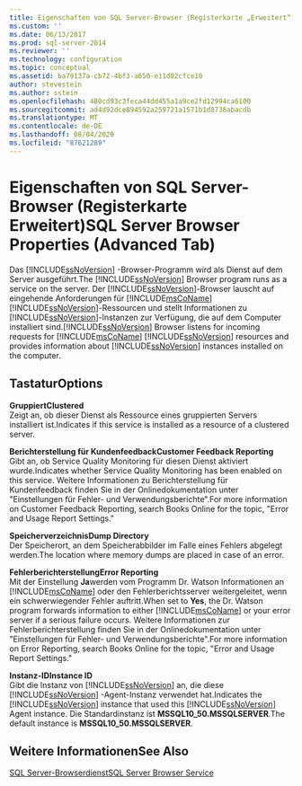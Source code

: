 ```yaml
---
title: Eigenschaften von SQL Server-Browser (Registerkarte „Erweitert“) | Microsoft-Dokumentation
ms.custom: ''
ms.date: 06/13/2017
ms.prod: sql-server-2014
ms.reviewer: ''
ms.technology: configuration
ms.topic: conceptual
ms.assetid: ba79137a-cb72-4bf3-a650-e11d02cfce10
author: stevestein
ms.author: sstein
ms.openlocfilehash: 480cd93c3feca44dd455a1a9ce2fd12994ca6100
ms.sourcegitcommit: ad4d92dce894592a259721a1571b1d8736abacdb
ms.translationtype: MT
ms.contentlocale: de-DE
ms.lasthandoff: 08/04/2020
ms.locfileid: "87621289"
---
```

# <a name="sql-server-browser-properties-advanced-tab"></a><span data-ttu-id="fe4e0-102">Eigenschaften von SQL Server-Browser (Registerkarte Erweitert)</span><span class="sxs-lookup"><span data-stu-id="fe4e0-102">SQL Server Browser Properties (Advanced Tab)</span></span>
  <span data-ttu-id="fe4e0-103">Das [!INCLUDE[ssNoVersion](../../includes/ssnoversion-md.md)] -Browser-Programm wird als Dienst auf dem Server ausgeführt.</span><span class="sxs-lookup"><span data-stu-id="fe4e0-103">The [!INCLUDE[ssNoVersion](../../includes/ssnoversion-md.md)] Browser program runs as a service on the server.</span></span> <span data-ttu-id="fe4e0-104">Der [!INCLUDE[ssNoVersion](../../includes/ssnoversion-md.md)]-Browser lauscht auf eingehende Anforderungen für [!INCLUDE[msCoName](../../includes/msconame-md.md)] [!INCLUDE[ssNoVersion](../../includes/ssnoversion-md.md)]-Ressourcen und stellt Informationen zu [!INCLUDE[ssNoVersion](../../includes/ssnoversion-md.md)]-Instanzen zur Verfügung, die auf dem Computer installiert sind.</span><span class="sxs-lookup"><span data-stu-id="fe4e0-104">[!INCLUDE[ssNoVersion](../../includes/ssnoversion-md.md)] Browser listens for incoming requests for [!INCLUDE[msCoName](../../includes/msconame-md.md)] [!INCLUDE[ssNoVersion](../../includes/ssnoversion-md.md)] resources and provides information about [!INCLUDE[ssNoVersion](../../includes/ssnoversion-md.md)] instances installed on the computer.</span></span>  
  
## <a name="options"></a><span data-ttu-id="fe4e0-105">Tastatur</span><span class="sxs-lookup"><span data-stu-id="fe4e0-105">Options</span></span>  
 <span data-ttu-id="fe4e0-106">**Gruppiert**</span><span class="sxs-lookup"><span data-stu-id="fe4e0-106">**Clustered**</span></span>  
 <span data-ttu-id="fe4e0-107">Zeigt an, ob dieser Dienst als Ressource eines gruppierten Servers installiert ist.</span><span class="sxs-lookup"><span data-stu-id="fe4e0-107">Indicates if this service is installed as a resource of a clustered server.</span></span>  
  
 <span data-ttu-id="fe4e0-108">**Berichterstellung für Kundenfeedback**</span><span class="sxs-lookup"><span data-stu-id="fe4e0-108">**Customer Feedback Reporting**</span></span>  
 <span data-ttu-id="fe4e0-109">Gibt an, ob Service Quality Monitoring für diesen Dienst aktiviert wurde.</span><span class="sxs-lookup"><span data-stu-id="fe4e0-109">Indicates whether Service Quality Monitoring has been enabled on this service.</span></span> <span data-ttu-id="fe4e0-110">Weitere Informationen zu Berichterstellung für Kundenfeedback finden Sie in der Onlinedokumentation unter "Einstellungen für Fehler- und Verwendungsberichte".</span><span class="sxs-lookup"><span data-stu-id="fe4e0-110">For more information on Customer Feedback Reporting, search Books Online for the topic, "Error and Usage Report Settings."</span></span>  
  
 <span data-ttu-id="fe4e0-111">**Speicherverzeichnis**</span><span class="sxs-lookup"><span data-stu-id="fe4e0-111">**Dump Directory**</span></span>  
 <span data-ttu-id="fe4e0-112">Der Speicherort, an dem Speicherabbilder im Falle eines Fehlers abgelegt werden.</span><span class="sxs-lookup"><span data-stu-id="fe4e0-112">The location where memory dumps are placed in case of an error.</span></span>  
  
 <span data-ttu-id="fe4e0-113">**Fehlerberichterstellung**</span><span class="sxs-lookup"><span data-stu-id="fe4e0-113">**Error Reporting**</span></span>  
 <span data-ttu-id="fe4e0-114">Mit der Einstellung **Ja**werden vom Programm Dr. Watson Informationen an [!INCLUDE[msCoName](../../includes/msconame-md.md)] oder den Fehlerberichtsserver weitergeleitet, wenn ein schwerwiegender Fehler auftritt.</span><span class="sxs-lookup"><span data-stu-id="fe4e0-114">When set to **Yes**, the Dr. Watson program forwards information to either [!INCLUDE[msCoName](../../includes/msconame-md.md)] or your error server if a serious failure occurs.</span></span> <span data-ttu-id="fe4e0-115">Weitere Informationen zur Fehlerberichterstellung finden Sie in der Onlinedokumentation unter "Einstellungen für Fehler- und Verwendungsberichte".</span><span class="sxs-lookup"><span data-stu-id="fe4e0-115">For more information on Error Reporting, search Books Online for the topic, "Error and Usage Report Settings."</span></span>  
  
 <span data-ttu-id="fe4e0-116">**Instanz-ID**</span><span class="sxs-lookup"><span data-stu-id="fe4e0-116">**Instance ID**</span></span>  
 <span data-ttu-id="fe4e0-117">Gibt die Instanz von [!INCLUDE[ssNoVersion](../../includes/ssnoversion-md.md)] an, die diese [!INCLUDE[ssNoVersion](../../includes/ssnoversion-md.md)] -Agent-Instanz verwendet hat.</span><span class="sxs-lookup"><span data-stu-id="fe4e0-117">Indicates the [!INCLUDE[ssNoVersion](../../includes/ssnoversion-md.md)] instance that used this [!INCLUDE[ssNoVersion](../../includes/ssnoversion-md.md)] Agent instance.</span></span> <span data-ttu-id="fe4e0-118">Die Standardinstanz ist **MSSQL10_50.MSSQLSERVER**.</span><span class="sxs-lookup"><span data-stu-id="fe4e0-118">The default instance is **MSSQL10_50.MSSQLSERVER**.</span></span>  
  
## <a name="see-also"></a><span data-ttu-id="fe4e0-119">Weitere Informationen</span><span class="sxs-lookup"><span data-stu-id="fe4e0-119">See Also</span></span>  
 [<span data-ttu-id="fe4e0-120">SQL Server-Browserdienst</span><span class="sxs-lookup"><span data-stu-id="fe4e0-120">SQL Server Browser Service</span></span>](../../../2014/tools/configuration-manager/sql-server-browser-service.md)  
  
  
